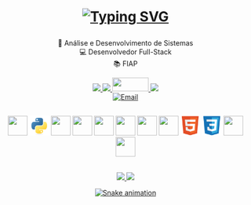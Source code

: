 <div>
<h1 align="center" style="font-weight: bold;">

[![Typing SVG](https://readme-typing-svg.herokuapp.com?font=Fira+Code&size=26&duration=6000&color=F8F8F8&center=true&vCenter=true&width=600&lines=%F0%9F%87%A7%F0%9F%87%B7+Oi%2C+eu+sou+Nathan)](https://git.io/typing-svg)
</div>

<div align="center">

🔗 Análise e Desenvolvimento de Sistemas<br>
💻 Desenvolvedor Full-Stack<br>
📚 FIAP

<a href = "mailto:contato@Nathan-PA/"><img src="https://img.shields.io/badge/Gmail-D14836?style=for-the-badge&logo=gmail&logoColor=white"/>
<a href="https://discord.com/channels/@me guizao#3565" target="_blank"><img src="https://img.shields.io/badge/Discord-7289DA?style=for-the-badge&logo=discord&logoColor=white" target="_blank"/>
<a href = "https://expo.dev/accounts/nathan-pa/snacks" target="_blank"><img src="https://miro.medium.com/max/1400/1*sSxTTLMRuw8-4pUWI0sxGQ.png"  width="74" height="28"/> 
<a href = "https://www.linkedin.com/in/nathan-pa" target="_blank"><img src="https://img.shields.io/badge/-LinkedIn-%230077B5?style=for-the-badge&logo=linkedin&logoColor=white"/>   
<a href="mailto:contato@Nathan-PA/" target="_blank" >
    <img alt="Email" src="https://komarev.com/ghpvc/?username=Nathan-PA&color=blueviolet&style=flat-square"></a>


##

<img src="https://cdn.jsdelivr.net/gh/devicons/devicon/icons/java/java-original.svg" width="40" height="40"/>
<img src="https://raw.githubusercontent.com/devicons/devicon/master/icons/python/python-original.svg" width="40" height="40"/>
<img src="https://cdn.jsdelivr.net/gh/devicons/devicon/icons/android/android-plain.svg" width="40" height="40"/>
<img src="https://cdn.jsdelivr.net/gh/devicons/devicon/icons/mysql/mysql-original.svg" width="40" height="40"/>
<img src="https://cdn.jsdelivr.net/gh/devicons/devicon/icons/react/react-original.svg" width="40" height="40"/>
<img src="https://cdn.jsdelivr.net/gh/devicons/devicon/icons/csharp/csharp-original.svg" width="40" height="40"/>
<img src="https://cdn.jsdelivr.net/gh/devicons/devicon/icons/docker/docker-plain.svg" width="40" height="40"/>      
<img src="https://cdn.jsdelivr.net/gh/devicons/devicon/icons/azure/azure-original.svg" width="40" height="40"/>      
<img src="https://raw.githubusercontent.com/devicons/devicon/master/icons/html5/html5-original.svg" width="40" height="40"/>
<img src="https://raw.githubusercontent.com/devicons/devicon/master/icons/css3/css3-original.svg" width="40" height="40"/>
<img src="https://cdn.jsdelivr.net/gh/devicons/devicon/icons/javascript/javascript-plain.svg" width="40" height="40"/> 
<img src="https://cdn.jsdelivr.net/gh/devicons/devicon/icons/arduino/arduino-original.svg" width="40" height="40"/> 
          
        

          


##

<a href="https://github.com/Nathan-PA">
<img height="180em" src="https://github-readme-stats.vercel.app/api/top-langs/?username=Nathan-PA&layout=compact&langs_count=7&theme=dark&include_all_commits=true&count_private=true"/>
<img height="180em" src="https://github-readme-stats.vercel.app/api?username=Nathan-PA&show_icons=true&theme=dark&include_all_commits=true&count_private=true&include_all_commits=true&count_private=true"/>
 
![Snake animation](https://github.com/Nathan-PA/Nathan-PA/blob/output/github-contribution-grid-snake.svg)

